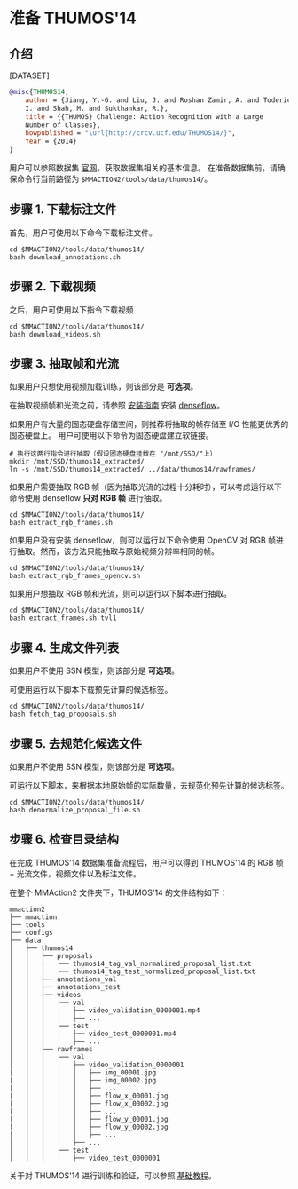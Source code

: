 # 准备 THUMOS'14

## 介绍

[DATASET]

```BibTex
@misc{THUMOS14,
    author = {Jiang, Y.-G. and Liu, J. and Roshan Zamir, A. and Toderici, G. and Laptev,
    I. and Shah, M. and Sukthankar, R.},
    title = {{THUMOS} Challenge: Action Recognition with a Large
    Number of Classes},
    howpublished = "\url{http://crcv.ucf.edu/THUMOS14/}",
    Year = {2014}
}
```

用户可以参照数据集 [官网](https://www.crcv.ucf.edu/THUMOS14/download.html)，获取数据集相关的基本信息。
在准备数据集前，请确保命令行当前路径为 `$MMACTION2/tools/data/thumos14/`。

## 步骤 1. 下载标注文件

首先，用户可使用以下命令下载标注文件。

```shell
cd $MMACTION2/tools/data/thumos14/
bash download_annotations.sh
```

## 步骤 2. 下载视频

之后，用户可使用以下指令下载视频

```shell
cd $MMACTION2/tools/data/thumos14/
bash download_videos.sh
```

## 步骤 3. 抽取帧和光流

如果用户只想使用视频加载训练，则该部分是 **可选项**。

在抽取视频帧和光流之前，请参照 [安装指南](/docs_zh_CN/install.md) 安装 [denseflow](https://github.com/open-mmlab/denseflow)。

如果用户有大量的固态硬盘存储空间，则推荐将抽取的帧存储至 I/O 性能更优秀的固态硬盘上。
用户可使用以下命令为固态硬盘建立软链接。

```shell
# 执行这两行指令进行抽取（假设固态硬盘挂载在 "/mnt/SSD/"上）
mkdir /mnt/SSD/thumos14_extracted/
ln -s /mnt/SSD/thumos14_extracted/ ../data/thumos14/rawframes/
```

如果用户需要抽取 RGB 帧（因为抽取光流的过程十分耗时），可以考虑运行以下命令使用 denseflow **只对 RGB 帧** 进行抽取。

```shell
cd $MMACTION2/tools/data/thumos14/
bash extract_rgb_frames.sh
```

如果用户没有安装 denseflow，则可以运行以下命令使用 OpenCV 对 RGB 帧进行抽取。然而，该方法只能抽取与原始视频分辨率相同的帧。

```shell
cd $MMACTION2/tools/data/thumos14/
bash extract_rgb_frames_opencv.sh
```

如果用户想抽取 RGB 帧和光流，则可以运行以下脚本进行抽取。

```shell
cd $MMACTION2/tools/data/thumos14/
bash extract_frames.sh tvl1
```

## 步骤 4. 生成文件列表

如果用户不使用 SSN 模型，则该部分是 **可选项**。

可使用运行以下脚本下载预先计算的候选标签。

```shell
cd $MMACTION2/tools/data/thumos14/
bash fetch_tag_proposals.sh
```

## 步骤 5. 去规范化候选文件

如果用户不使用 SSN 模型，则该部分是 **可选项**。

可运行以下脚本，来根据本地原始帧的实际数量，去规范化预先计算的候选标签。

```shell
cd $MMACTION2/tools/data/thumos14/
bash denormalize_proposal_file.sh
```

## 步骤 6. 检查目录结构

在完成 THUMOS'14 数据集准备流程后，用户可以得到 THUMOS'14 的 RGB 帧 + 光流文件，视频文件以及标注文件。

在整个 MMAction2 文件夹下，THUMOS'14 的文件结构如下：

```
mmaction2
├── mmaction
├── tools
├── configs
├── data
│   ├── thumos14
│   │   ├── proposals
│   │   |   ├── thumos14_tag_val_normalized_proposal_list.txt
│   │   |   ├── thumos14_tag_test_normalized_proposal_list.txt
│   │   ├── annotations_val
│   │   ├── annotations_test
│   │   ├── videos
│   │   │   ├── val
│   │   │   |   ├── video_validation_0000001.mp4
│   │   │   |   ├── ...
│   │   |   ├── test
│   │   │   |   ├── video_test_0000001.mp4
│   │   │   |   ├── ...
│   │   ├── rawframes
│   │   │   ├── val
│   │   │   |   ├── video_validation_0000001
|   │   │   |   │   ├── img_00001.jpg
|   │   │   |   │   ├── img_00002.jpg
|   │   │   |   │   ├── ...
|   │   │   |   │   ├── flow_x_00001.jpg
|   │   │   |   │   ├── flow_x_00002.jpg
|   │   │   |   │   ├── ...
|   │   │   |   │   ├── flow_y_00001.jpg
|   │   │   |   │   ├── flow_y_00002.jpg
|   │   │   |   │   ├── ...
│   │   │   |   ├── ...
│   │   |   ├── test
│   │   │   |   ├── video_test_0000001
```

关于对 THUMOS'14 进行训练和验证，可以参照 [基础教程](/docs_zh_CN/getting_started.md)。
